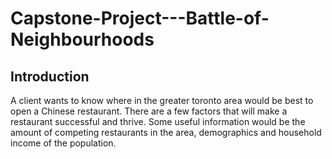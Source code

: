 # Capstone-Project---Battle-of-Neighbourhoods

## Introduction
A client wants to know where in the greater toronto area would be best to open a Chinese restaurant. There are a few factors that will make a restaurant successful and thrive. Some useful information would be the amount of competing restaurants in the area, demographics and household income of the population. 
